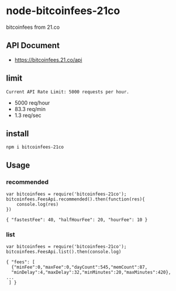 # node-bitcoinfees-21co
bitcoinfees from 21.co

## API Document

* https://bitcoinfees.21.co/api

## limit

```
Current API Rate Limit: 5000 requests per hour.
```

* 5000 req/hour
* 83.3 req/min
* 1.3 req/sec

## install

```
npm i bitcoinfees-21co
```

## Usage

### recommended

```
var bitcoinfees = require('bitcoinfees-21co');
bitcoinfees.FeesApi.recommended().then(function(res){
    console.log(res)
})
```

```
{ "fastestFee": 40, "halfHourFee": 20, "hourFee": 10 }
```

### list

```
var bitcoinfees = require('bitcoinfees-21co');
bitcoinfees.FeesApi.list().then(console.log)
```

```
{ "fees": [ 
  {"minFee":0,"maxFee":0,"dayCount":545,"memCount":87,
  "minDelay":4,"maxDelay":32,"minMinutes":20,"maxMinutes":420},
...
 ] }
```



